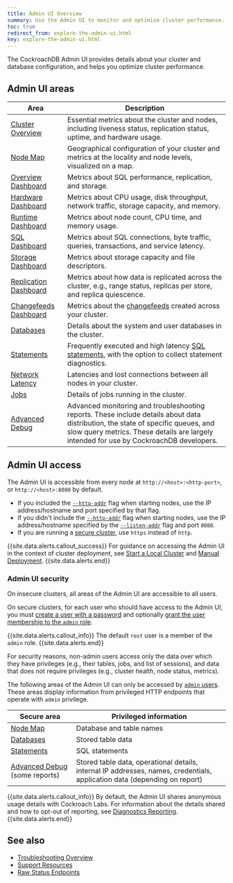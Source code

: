 ```yaml
---
title: Admin UI Overview
summary: Use the Admin UI to monitor and optimize cluster performance.
toc: true
redirect_from: explore-the-admin-ui.html
key: explore-the-admin-ui.html
---
```


The CockroachDB Admin UI provides details about your cluster and database configuration, and helps you optimize cluster performance.

## Admin UI areas

Area | Description
--------|----
[Cluster Overview](admin-ui-cluster-overview-page`.html) | Essential metrics about the cluster and nodes, including liveness status, replication status, uptime, and hardware usage.
[Node Map](enable-node-map.html) | Geographical configuration of your cluster and metrics at the locality and node levels, visualized on a map.
[Overview Dashboard](admin-ui-overview-dashboard.html) | Metrics about SQL performance, replication, and storage.
[Hardware Dashboard](admin-ui-hardware-dashboard.html) | Metrics about CPU usage, disk throughput, network traffic, storage capacity, and memory.
[Runtime Dashboard](admin-ui-runtime-dashboard.html) | Metrics about node count, CPU time, and memory usage.
[SQL Dashboard](admin-ui-sql-dashboard.html) | Metrics about SQL connections, byte traffic, queries, transactions, and service latency.
[Storage Dashboard](admin-ui-storage-dashboard.html) | Metrics about storage capacity and file descriptors.
[Replication Dashboard](admin-ui-replication-dashboard.html) | Metrics about how data is replicated across the cluster, e.g., range status, replicas per store, and replica quiescence.
[Changefeeds Dashboard](admin-ui-cdc-dashboard.html) | Metrics about the [changefeeds](change-data-capture.html) created across your cluster.
[Databases](admin-ui-databases-page.html) | Details about the system and user databases in the cluster.
[Statements](admin-ui-statements-page.html) | Frequently executed and high latency [SQL statements](sql-statements.html), with the option to collect statement diagnostics.
[Network Latency](admin-ui-network-latency-page.html) | Latencies and lost connections between all nodes in your cluster.
[Jobs](admin-ui-jobs-page.html) | Details of jobs running in the cluster.
[Advanced Debug](admin-ui-debug-pages.html) | Advanced monitoring and troubleshooting reports. These include details about data distribution, the state of specific queues, and slow query metrics. These details are largely intended for use by CockroachDB developers.

## Admin UI access

The Admin UI is accessible from every node at `http://<host>:<http-port>`, or `http://<host>:8080` by default.

- If you included the [`--http-addr`](cockroach-start.html#networking) flag when starting nodes, use the IP address/hostname and port specified by that flag.
- If you didn't include the [`--http-addr`](cockroach-start.html#networking) flag when starting nodes, use the IP address/hostname specified by the [`--listen-addr`](cockroach-start.html#networking) flag and port `8080`.
- If you are running a [secure cluster](#admin-ui-security), use `https` instead of `http`.

{{site.data.alerts.callout_success}}
For guidance on accessing the Admin UI in the context of cluster deployment, see [Start a Local Cluster](start-a-local-cluster.html) and [Manual Deployment](manual-deployment.html).
{{site.data.alerts.end}}

### Admin UI security

On insecure clusters, all areas of the Admin UI are accessible to all users.

On secure clusters, for each user who should have access to the Admin UI, you must [create a user with a password](create-user.html#create-a-user-with-a-password) and optionally [grant the user membership to the `admin` role](grant-roles.html).

{{site.data.alerts.callout_info}}
The default `root` user is a member of the `admin` role.
{{site.data.alerts.end}}

For security reasons, non-admin users access only the data over which they have privileges (e.g., their tables, jobs, and list of sessions), and data that does not require privileges (e.g., cluster health, node status, metrics).

The following areas of the Admin UI can only be accessed by [`admin` users](authorization.html#admin-role). These areas display information from privileged HTTP endpoints that operate with `admin` privilege. 

Secure area | Privileged information
-----|-----
[Node Map](enable-node-map.html) | Database and table names
[Databases](admin-ui-databases-page.html) | Stored table data
[Statements](admin-ui-statements-page.html) | SQL statements
[Advanced Debug](admin-ui-debug-pages.html) (some reports) | Stored table data, operational details, internal IP addresses, names, credentials, application data (depending on report)

{{site.data.alerts.callout_info}}
By default, the Admin UI shares anonymous usage details with Cockroach Labs. For information about the details shared and how to opt-out of reporting, see [Diagnostics Reporting](diagnostics-reporting.html).
{{site.data.alerts.end}}

## See also

- [Troubleshooting Overview](troubleshooting-overview.html)
- [Support Resources](support-resources.html)
- [Raw Status Endpoints](monitoring-and-alerting.html#raw-status-endpoints)

